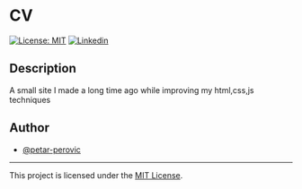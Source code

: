 # CV
[![License: MIT](https://img.shields.io/badge/License-MIT-green.svg?style=for-the-badge)](https://opensource.org/licenses/MIT)     [![Linkedin](https://img.shields.io/badge/Linkedin-Petar_Perovic-blue.svg?style=for-the-badge)](https://www.linkedin.com/in/petar-perovic-891854170/)

## Description
A small site I made a long time ago while improving my html,css,js techniques

## Author

- [@petar-perovic](https://github.com/petar-perovic)

---
This project is licensed under the [MIT License](LICENSE.md).

